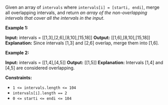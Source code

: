 Given an array of `intervals` where `intervals[i] = [starti, endi]`, merge all overlapping intervals, and return _an array of the non-overlapping intervals that cover all the intervals in the input_.

**Example 1:**

**Input:** intervals = \[\[1,3\],\[2,6\],\[8,10\],\[15,18\]\]
**Output:** \[\[1,6\],\[8,10\],\[15,18\]\]
**Explanation:** Since intervals \[1,3\] and \[2,6\] overlap, merge them into \[1,6\].

**Example 2:**

**Input:** intervals = \[\[1,4\],\[4,5\]\]
**Output:** \[\[1,5\]\]
**Explanation:** Intervals \[1,4\] and \[4,5\] are considered overlapping.

**Constraints:**

*   `1 <= intervals.length <= 104`
*   `intervals[i].length == 2`
*   `0 <= starti <= endi <= 104`